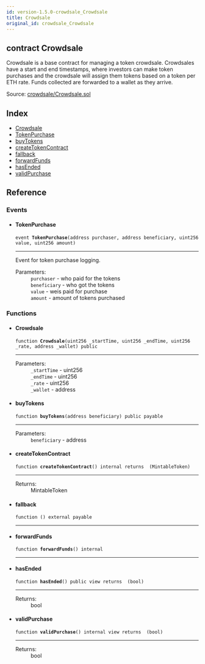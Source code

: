 ```yaml
---
id: version-1.5.0-crowdsale_Crowdsale
title: Crowdsale
original_id: crowdsale_Crowdsale
---
```


<div class="contract-doc"><div class="contract"><h2 class="contract-header"><span class="contract-kind">contract</span> Crowdsale</h2><p class="description">Crowdsale is a base contract for managing a token crowdsale. Crowdsales have a start and end timestamps, where investors can make token purchases and the crowdsale will assign them tokens based on a token per ETH rate. Funds collected are forwarded to a wallet as they arrive.</p><div class="source">Source: <a href="https://github.com/OpenZeppelin/zeppelin-solidity/blob/v1.5.0/contracts/crowdsale/Crowdsale.sol" target="_blank">crowdsale/Crowdsale.sol</a></div></div><div class="index"><h2>Index</h2><ul><li><a href="crowdsale_Crowdsale.html#Crowdsale">Crowdsale</a></li><li><a href="crowdsale_Crowdsale.html#TokenPurchase">TokenPurchase</a></li><li><a href="crowdsale_Crowdsale.html#buyTokens">buyTokens</a></li><li><a href="crowdsale_Crowdsale.html#createTokenContract">createTokenContract</a></li><li><a href="crowdsale_Crowdsale.html#">fallback</a></li><li><a href="crowdsale_Crowdsale.html#forwardFunds">forwardFunds</a></li><li><a href="crowdsale_Crowdsale.html#hasEnded">hasEnded</a></li><li><a href="crowdsale_Crowdsale.html#validPurchase">validPurchase</a></li></ul></div><div class="reference"><h2>Reference</h2><div class="events"><h3>Events</h3><ul><li><div class="item event"><span id="TokenPurchase" class="anchor-marker"></span><h4 class="name">TokenPurchase</h4><div class="body"><code class="signature">event <strong>TokenPurchase</strong><span>(address purchaser, address beneficiary, uint256 value, uint256 amount) </span></code><hr/><div class="description"><p>Event for token purchase logging.</p></div><dl><dt><span class="label-parameters">Parameters:</span></dt><dd><div><code>purchaser</code> - who paid for the tokens</div><div><code>beneficiary</code> - who got the tokens</div><div><code>value</code> - weis paid for purchase</div><div><code>amount</code> - amount of tokens purchased</div></dd></dl></div></div></li></ul></div><div class="functions"><h3>Functions</h3><ul><li><div class="item function"><span id="Crowdsale" class="anchor-marker"></span><h4 class="name">Crowdsale</h4><div class="body"><code class="signature">function <strong>Crowdsale</strong><span>(uint256 _startTime, uint256 _endTime, uint256 _rate, address _wallet) </span><span>public </span></code><hr/><dl><dt><span class="label-parameters">Parameters:</span></dt><dd><div><code>_startTime</code> - uint256</div><div><code>_endTime</code> - uint256</div><div><code>_rate</code> - uint256</div><div><code>_wallet</code> - address</div></dd></dl></div></div></li><li><div class="item function"><span id="buyTokens" class="anchor-marker"></span><h4 class="name">buyTokens</h4><div class="body"><code class="signature">function <strong>buyTokens</strong><span>(address beneficiary) </span><span>public </span><span>payable </span></code><hr/><dl><dt><span class="label-parameters">Parameters:</span></dt><dd><div><code>beneficiary</code> - address</div></dd></dl></div></div></li><li><div class="item function"><span id="createTokenContract" class="anchor-marker"></span><h4 class="name">createTokenContract</h4><div class="body"><code class="signature">function <strong>createTokenContract</strong><span>() </span><span>internal </span><span>returns  (MintableToken) </span></code><hr/><dl><dt><span class="label-return">Returns:</span></dt><dd>MintableToken</dd></dl></div></div></li><li><div class="item function"><span id="fallback" class="anchor-marker"></span><h4 class="name">fallback</h4><div class="body"><code class="signature">function <strong></strong><span>() </span><span>external </span><span>payable </span></code><hr/></div></div></li><li><div class="item function"><span id="forwardFunds" class="anchor-marker"></span><h4 class="name">forwardFunds</h4><div class="body"><code class="signature">function <strong>forwardFunds</strong><span>() </span><span>internal </span></code><hr/></div></div></li><li><div class="item function"><span id="hasEnded" class="anchor-marker"></span><h4 class="name">hasEnded</h4><div class="body"><code class="signature">function <strong>hasEnded</strong><span>() </span><span>public </span><span>view </span><span>returns  (bool) </span></code><hr/><dl><dt><span class="label-return">Returns:</span></dt><dd>bool</dd></dl></div></div></li><li><div class="item function"><span id="validPurchase" class="anchor-marker"></span><h4 class="name">validPurchase</h4><div class="body"><code class="signature">function <strong>validPurchase</strong><span>() </span><span>internal </span><span>view </span><span>returns  (bool) </span></code><hr/><dl><dt><span class="label-return">Returns:</span></dt><dd>bool</dd></dl></div></div></li></ul></div></div></div>
